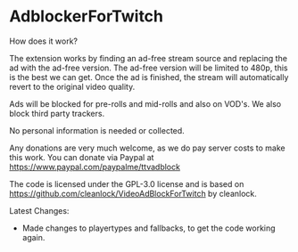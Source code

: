 # AdblockerForTwitch

How does it work?

The extension works by finding an ad-free stream source and replacing the ad with the ad-free version. The ad-free version will be limited to 480p, this is the best we can get. Once the ad is finished, the stream will automatically revert to the original video quality.

Ads will be blocked for pre-rolls and mid-rolls and also on VOD's. We also block third party trackers.

No personal information is needed or collected. 

Any donations are very much welcome, as we do pay server costs to make this work.
You can donate via Paypal at https://www.paypal.com/paypalme/ttvadblock

The code is licensed under the GPL-3.0 license and is based on https://github.com/cleanlock/VideoAdBlockForTwitch by cleanlock.

Latest Changes:

- Made changes to playertypes and fallbacks, to get the code working again.
